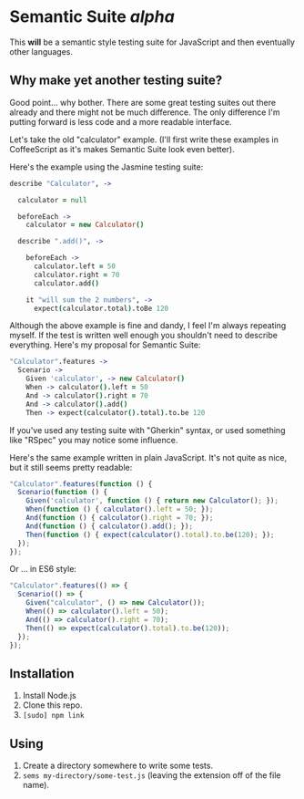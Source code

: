 Semantic Suite *alpha*
======================

This **will** be a semantic style testing suite for JavaScript and then
eventually other languages.

Why make yet another testing suite?
-----------------------------------

Good point... why bother. There are some great testing suites out there already
and there might not be much difference. The only difference I'm putting forward
is less code and a more readable interface.

Let's take the old "calculator" example. (I'll first write these examples in
CoffeeScript as it's makes Semantic Suite look even better).

Here's the example using the Jasmine testing suite:

```coffee
describe "Calculator", ->

  calculator = null

  beforeEach ->
    calculator = new Calculator()

  describe ".add()", ->

    beforeEach ->
      calculator.left = 50
      calculator.right = 70
      calculator.add()

    it "will sum the 2 numbers", ->
      expect(calculator.total).toBe 120
```

Although the above example is fine and dandy, I feel I'm always repeating
myself. If the test is written well enough you shouldn't need to describe 
everything. Here's my proposal for Semantic Suite:

```coffee
"Calculator".features ->
  Scenario ->
    Given 'calculator', -> new Calculator()
    When -> calculator().left = 50
    And -> calculator().right = 70
    And -> calculator().add()
    Then -> expect(calculator().total).to.be 120
```

If you've used any testing suite with "Gherkin" syntax, or used something like
"RSpec" you may notice some influence.

Here's the same example written in plain JavaScript. It's not quite as nice,
but it still seems pretty readable:

```javascript
"Calculator".features(function () {
  Scenario(function () {
    Given('calculator', function () { return new Calculator(); });
    When(function () { calculator().left = 50; });
    And(function () { calculator().right = 70; });
    And(function () { calculator().add(); });
    Then(function () { expect(calculator().total).to.be(120); });
  });
});
```

Or ... in ES6 style:

```js
"Calculator".features(() => {
  Scenario(() => {
    Given("calculator", () => new Calculator());
    When(() => calculator().left = 50);
    And(() => calculator().right = 70);
    Then(() => expect(calculator().total).to.be(120));
  });
});
```

Installation
------------

1. Install Node.js
2. Clone this repo.
3. `[sudo] npm link`

Using
-----

1. Create a directory somewhere to write some tests.
2. `sems my-directory/some-test.js` (leaving the extension off of the file name).

